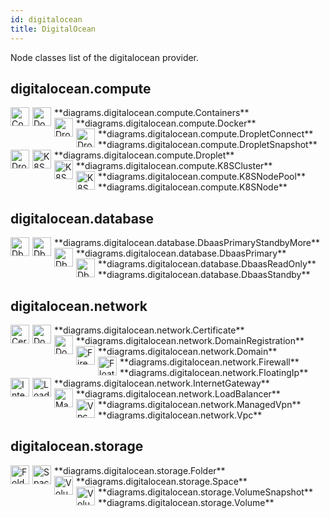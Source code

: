 ```yaml
---
id: digitalocean
title: DigitalOcean
---
```


Node classes list of the digitalocean provider.

## digitalocean.compute


<img width="30" src="/img/resources/digitalocean/compute/containers.png" alt="Containers" style="float: left; padding-right: 5px;" >
**diagrams.digitalocean.compute.Containers**

<img width="30" src="/img/resources/digitalocean/compute/docker.png" alt="Docker" style="float: left; padding-right: 5px;" >
**diagrams.digitalocean.compute.Docker**

<img width="30" src="/img/resources/digitalocean/compute/droplet-connect.png" alt="DropletConnect" style="float: left; padding-right: 5px;" >
**diagrams.digitalocean.compute.DropletConnect**

<img width="30" src="/img/resources/digitalocean/compute/droplet-snapshot.png" alt="DropletSnapshot" style="float: left; padding-right: 5px;" >
**diagrams.digitalocean.compute.DropletSnapshot**

<img width="30" src="/img/resources/digitalocean/compute/droplet.png" alt="Droplet" style="float: left; padding-right: 5px;" >
**diagrams.digitalocean.compute.Droplet**

<img width="30" src="/img/resources/digitalocean/compute/k8s-cluster.png" alt="K8SCluster" style="float: left; padding-right: 5px;" >
**diagrams.digitalocean.compute.K8SCluster**

<img width="30" src="/img/resources/digitalocean/compute/k8s-node-pool.png" alt="K8SNodePool" style="float: left; padding-right: 5px;" >
**diagrams.digitalocean.compute.K8SNodePool**

<img width="30" src="/img/resources/digitalocean/compute/k8s-node.png" alt="K8SNode" style="float: left; padding-right: 5px;" >
**diagrams.digitalocean.compute.K8SNode**

## digitalocean.database


<img width="30" src="/img/resources/digitalocean/database/dbaas-primary-standby-more.png" alt="DbaasPrimaryStandbyMore" style="float: left; padding-right: 5px;" >
**diagrams.digitalocean.database.DbaasPrimaryStandbyMore**

<img width="30" src="/img/resources/digitalocean/database/dbaas-primary.png" alt="DbaasPrimary" style="float: left; padding-right: 5px;" >
**diagrams.digitalocean.database.DbaasPrimary**

<img width="30" src="/img/resources/digitalocean/database/dbaas-read-only.png" alt="DbaasReadOnly" style="float: left; padding-right: 5px;" >
**diagrams.digitalocean.database.DbaasReadOnly**

<img width="30" src="/img/resources/digitalocean/database/dbaas-standby.png" alt="DbaasStandby" style="float: left; padding-right: 5px;" >
**diagrams.digitalocean.database.DbaasStandby**

## digitalocean.network


<img width="30" src="/img/resources/digitalocean/network/certificate.png" alt="Certificate" style="float: left; padding-right: 5px;" >
**diagrams.digitalocean.network.Certificate**

<img width="30" src="/img/resources/digitalocean/network/domain-registration.png" alt="DomainRegistration" style="float: left; padding-right: 5px;" >
**diagrams.digitalocean.network.DomainRegistration**

<img width="30" src="/img/resources/digitalocean/network/domain.png" alt="Domain" style="float: left; padding-right: 5px;" >
**diagrams.digitalocean.network.Domain**

<img width="30" src="/img/resources/digitalocean/network/firewall.png" alt="Firewall" style="float: left; padding-right: 5px;" >
**diagrams.digitalocean.network.Firewall**

<img width="30" src="/img/resources/digitalocean/network/floating-ip.png" alt="FloatingIp" style="float: left; padding-right: 5px;" >
**diagrams.digitalocean.network.FloatingIp**

<img width="30" src="/img/resources/digitalocean/network/internet-gateway.png" alt="InternetGateway" style="float: left; padding-right: 5px;" >
**diagrams.digitalocean.network.InternetGateway**

<img width="30" src="/img/resources/digitalocean/network/load-balancer.png" alt="LoadBalancer" style="float: left; padding-right: 5px;" >
**diagrams.digitalocean.network.LoadBalancer**

<img width="30" src="/img/resources/digitalocean/network/managed-vpn.png" alt="ManagedVpn" style="float: left; padding-right: 5px;" >
**diagrams.digitalocean.network.ManagedVpn**

<img width="30" src="/img/resources/digitalocean/network/vpc.png" alt="Vpc" style="float: left; padding-right: 5px;" >
**diagrams.digitalocean.network.Vpc**

## digitalocean.storage


<img width="30" src="/img/resources/digitalocean/storage/folder.png" alt="Folder" style="float: left; padding-right: 5px;" >
**diagrams.digitalocean.storage.Folder**

<img width="30" src="/img/resources/digitalocean/storage/space.png" alt="Space" style="float: left; padding-right: 5px;" >
**diagrams.digitalocean.storage.Space**

<img width="30" src="/img/resources/digitalocean/storage/volume-snapshot.png" alt="VolumeSnapshot" style="float: left; padding-right: 5px;" >
**diagrams.digitalocean.storage.VolumeSnapshot**

<img width="30" src="/img/resources/digitalocean/storage/volume.png" alt="Volume" style="float: left; padding-right: 5px;" >
**diagrams.digitalocean.storage.Volume**

